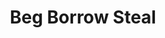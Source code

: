 ---
extends: _layouts.event
section: null
title: Beg Borrow Steal
quote:
    text: You can plead, you can use your charm or else you can steal.
    by: ''
description: |-
    Get it or Steal it!!!
    In this game you can win exciting prizes by begging, borrowing or stealing things. Each participant will be given an item in each round, they have to either beg it, borrow it or steal it. The participant that earns the maximum points in the least time will be declared winner.  For once in a lifetime you won't be eschewed for begging, despised for borrowing or prosecuted for stealing. So get ready to put all your resources and contacts to fetch the most radical and extraordinary things in this epic race and have some real fun.
islive: false
isover: false
isnontech: true
isfunlearn: true
image: https://1.bp.blogspot.com/-9wr_pDuE460/Womaz-bs0LI/AAAAAAAAAJA/punpkTmWIhUBZmrz7ikvvaCVVoIlbgFCgCLcBGAs/s1600/beg-borrow-steal.png
details:
    - |-
        <strong>Rules follow:</strong>
        <ol>
            <li>Participants have to either beg, borrow or steal the items that are enlisted and provided to them</li>
            <li>Participants have to get themselves registered before the commencement of the event.</li>
            <li>After the completion of the task the participants are required to report to the coordinators for evaluation.</li>
            <li>Participants will be judged on first come, first serve basis and also the items they were able to collect.</li>
        </ol>
---